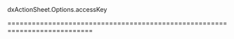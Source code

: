 <!--id-->dxActionSheet.Options.accessKey<!--/id-->
<!--merge--><!--/merge-->
<!--hidden--><!--/hidden-->
===========================================================================
